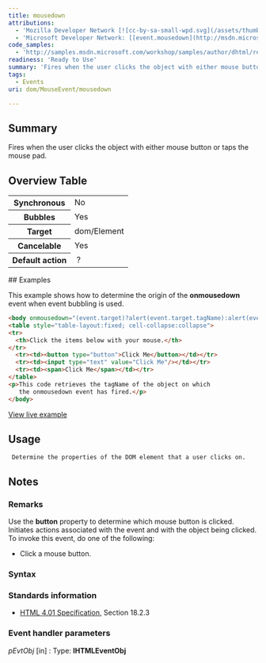 ```yaml
---
title: mousedown
attributions:
  - 'Mozilla Developer Network [![cc-by-sa-small-wpd.svg](/assets/thumb/8/8c/cc-by-sa-small-wpd.svg/120px-cc-by-sa-small-wpd.svg.png)](http://creativecommons.org/licenses/by-sa/3.0/us/): [[mousedown](https://developer.mozilla.org/en-US/docs/Web/Events/mousedown) Article]'
  - 'Microsoft Developer Network: [[event.mousedown](http://msdn.microsoft.com/en-us/library/ie/ms536944(v=vs.85).aspx) Article]'
code_samples:
  - 'http://samples.msdn.microsoft.com/workshop/samples/author/dhtml/refs/onmousedownEX.htm'
readiness: 'Ready to Use'
summary: 'Fires when the user clicks the object with either mouse button or taps the mouse pad.'
tags:
  - Events
uri: dom/MouseEvent/mousedown

---
```

## <span>Summary</span>

Fires when the user clicks the object with either mouse button or taps the mouse pad.

## <span>Overview Table</span>

<table class="wikitable">
<tr>
<th>
Synchronous

</th>
<td>
No

</td>
</tr>
<tr>
<th>
Bubbles

</th>
<td>
Yes

</td>
</tr>
<tr>
<th>
Target

</th>
<td>
dom/Element

</td>
</tr>
<tr>
<th>
Cancelable

</th>
<td>
Yes

</td>
</tr>
<tr>
<th>
Default action

</th>
<td>
 ?

</td>
</tr>
</table>
## <span>Examples</span>

This example shows how to determine the origin of the **onmousedown** event when event bubbling is used.

``` html
<body onmousedown="(event.target)?alert(event.target.tagName):alert(event.srcElement.tagName);">
<table style="table-layout:fixed; cell-collapse:collapse">
<tr>
  <th>Click the items below with your mouse.</th>
</tr>
  <tr><td><button type="button">Click Me</button></td></tr>
  <tr><td><input type="text" value="Click Me"/></td></tr>
  <tr><td><span>Click Me</span></td></tr>
</table>
<p>This code retrieves the tagName of the object on which
   the onmousedown event has fired.</p>
</body>
```

[View live example](http://samples.msdn.microsoft.com/workshop/samples/author/dhtml/refs/onmousedownEX.htm)

## <span>Usage</span>

     Determine the properties of the DOM element that a user clicks on.

## <span>Notes</span>

### <span>Remarks</span>

Use the **button** property to determine which mouse button is clicked. Initiates actions associated with the event and with the object being clicked. To invoke this event, do one of the following:

-   Click a mouse button.

### <span>Syntax</span>

### <span>Standards information</span>

-   [HTML 4.01 Specification](http://go.microsoft.com/fwlink/p/?linkid=25320), Section 18.2.3

### <span>Event handler parameters</span>

*pEvtObj* [in]
:   Type: ****IHTMLEventObj****

